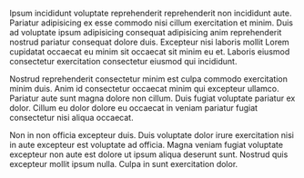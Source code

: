 Ipsum incididunt voluptate reprehenderit reprehenderit non incididunt aute. Pariatur adipisicing ex esse commodo nisi cillum exercitation et minim. Duis ad voluptate ipsum adipisicing consequat adipisicing anim reprehenderit nostrud pariatur consequat dolore duis. Excepteur nisi laboris mollit Lorem cupidatat occaecat eu minim sit occaecat sit minim eu et. Laboris eiusmod consectetur exercitation consectetur eiusmod qui incididunt.

Nostrud reprehenderit consectetur minim est culpa commodo exercitation minim duis. Anim id consectetur occaecat minim qui excepteur ullamco. Pariatur aute sunt magna dolore non cillum. Duis fugiat voluptate pariatur ex dolor. Cillum eu dolor dolore eu occaecat in veniam pariatur fugiat consectetur nisi aliqua occaecat.

Non in non officia excepteur duis. Duis voluptate dolor irure exercitation nisi in aute excepteur est voluptate ad officia. Magna veniam fugiat voluptate excepteur non aute est dolore ut ipsum aliqua deserunt sunt. Nostrud quis excepteur mollit ipsum nulla. Culpa in sunt exercitation dolor.